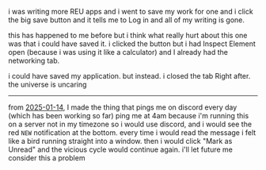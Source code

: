 i was writing more REU apps and i went to save my work for one
and i click the big save button and it tells me to Log in
and all of my writing is gone.

this has happened to me before but i think what really
hurt about this one was that i could have saved it.
i clicked the button but i had Inspect Element open (because
i was using it like a calculator) and I already had the networking tab.

i could have saved my application. but instead. i closed the tab Right after.
the universe is uncaring


---

from [2025-01-14](/grievance/2025-01-14), I made the thing that pings me on discord every day
(which has been working so far) ping me at 4am because i'm running this on a server not in my timezone
so i would use discord, and i would see the red `NEW` notification at the bottom. every time i would
read the message i felt like a bird running straight into a window. then i would click "Mark as Unread"
and the vicious cycle would continue again. i'll let future me consider this a problem
